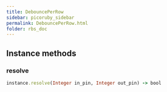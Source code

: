 ```yaml
---
title: DebouncePerRow
sidebar: picoruby_sidebar
permalink: DebouncePerRow.html
folder: rbs_doc
---
```

## Instance methods
### resolve

```ruby
instance.resolve(Integer in_pin, Integer out_pin) -> bool
```
